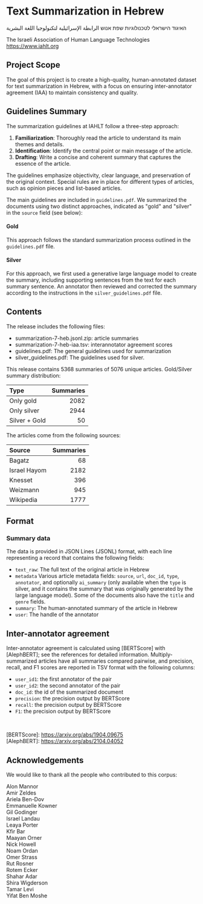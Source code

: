 # Text Summarization in Hebrew


האיגוד הישראלי לטכנולוגיות שפת אנוש
الرابطة الإسرائيلية لتكنولوجيا اللغة البشرية

The Israeli Association of Human Language Technologies
https://www.iahlt.org

## Project Scope

The goal of this project is to create a high-quality, human-annotated dataset
for text summarization in Hebrew, with a focus on ensuring inter-annotator
agreement (IAA) to maintain consistency and quality.

## Guidelines Summary

The summarization guidelines at IAHLT follow a three-step approach:

1. **Familiarization**: Thoroughly read the article to understand its main
themes and details.
2. **Identification**: Identify the central point or main message of the
article.
3. **Drafting**: Write a concise and coherent summary that captures the essence
of the article.

The guidelines emphasize objectivity, clear language, and preservation of the
original context. Special rules are in place for different types of articles,
such as opinion pieces and list-based articles.

The main guidelines are included in `guidelines.pdf`.
We summarized the documents using two distinct approaches, indicated as "gold" and "silver" in the `source` field (see below):

#### Gold
This approach follows the standard summarization process outlined in the `guidelines.pdf` file.

#### Silver
For this approach, we first used a generative large language model to create the summary, including 
supporting sentences from the text for each summary sentence. An annotator then reviewed and corrected 
the summary according to the instructions in the `silver_guidelines.pdf` file.


## Contents

The release includes the following files:

- summarization-7-heb.jsonl.zip: article summaries
- summarization-7-heb-iaa.tsv: interannotator agreement scores
- guidelines.pdf: The general guidelines used for summarization
- silver_guidelines.pdf: The guidelines used for silver.

This release contains 5368 summaries of 5076 unique articles.
Gold/Silver summary distribution:

| Type | Summaries |
| :---   | ---: |
| Only gold | 2082 | 
| Only silver | 2944 | 
| Silver + Gold | 50 | 

The articles come from the following sources:

| Source | Summaries |
| :---   | ---: |
| Bagatz | 68 |
| Israel Hayom | 2182 |
| Knesset | 396 |
| Weizmann | 945 |
| Wikipedia | 1777 |

## Format

### Summary data

The data is provided in JSON Lines (JSONL) format, with each line representing a record that contains the following
fields:

- `text_raw`: The full text of the original article in Hebrew
- `metadata` Various article metadata fields: `source`,
  `url`, `doc_id`, `type`, `annotator`, and optionally 
  `ai_summary` (only available when the `type` is silver, and it contains 
   the summary that was originally generated by the large language model). Some of the
   documents also have the `title` and `genre` fields.
- `summary`: The human-annotated summary of the article in Hebrew
- `user`: The handle of the annotator

## Inter-annotator agreement

Inter-annotator agreement is calculated using [BERTScore] with [AlephBERT]; see
the references for detailed information. Multiply-summarized articles have all
summaries compared pairwise, and precision, recall, and F1 scores are reported
in TSV format with the following columns:

- `user_id1`: the first annotator of the pair
- `user_id2`: the second annotator of the pair
- `doc_id`: the id of the summarized document
- `precision`: the precision output by BERTScore
- `recall`: the precision output by BERTScore
- `F1`: the precision output by BERTScore

<br/>

[BERTScore]: https://arxiv.org/abs/1904.09675 <br/>
[AlephBERT]: https://arxiv.org/abs/2104.04052  <br/>

## Acknowledgements

We would like to thank all the people who contributed to this corpus:

Alon Mannor <br/>
Amir Zeldes <br/>
Ariela Ben-Dov <br/>
Emmanuelle Kowner <br/>
Gil Godinger <br/>
Israel Landau<br/>
Leaya Porter<br/>
Kfir Bar<br/>
Maayan Orner<br/>
Nick Howell<br/>
Noam Ordan<br/>
Omer Strass<br/>
Rut Rosner<br/>
Rotem Ecker<br/>
Shahar Adar<br/>
Shira Wigderson<br/>
Tamar Levi<br/>
Yifat Ben Moshe<br/>

